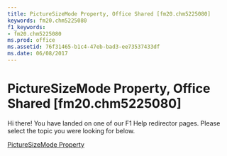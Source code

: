 ```yaml
---
title: PictureSizeMode Property, Office Shared [fm20.chm5225080]
keywords: fm20.chm5225080
f1_keywords:
- fm20.chm5225080
ms.prod: office
ms.assetid: 76f31465-b1c4-47eb-bad3-ee73537433df
ms.date: 06/08/2017
---
```



# PictureSizeMode Property, Office Shared [fm20.chm5225080]

Hi there! You have landed on one of our F1 Help redirector pages. Please select the topic you were looking for below.

[PictureSizeMode Property](http://msdn.microsoft.com/library/bb186d64-4e21-4ab5-3949-430c737e733d%28Office.15%29.aspx)

